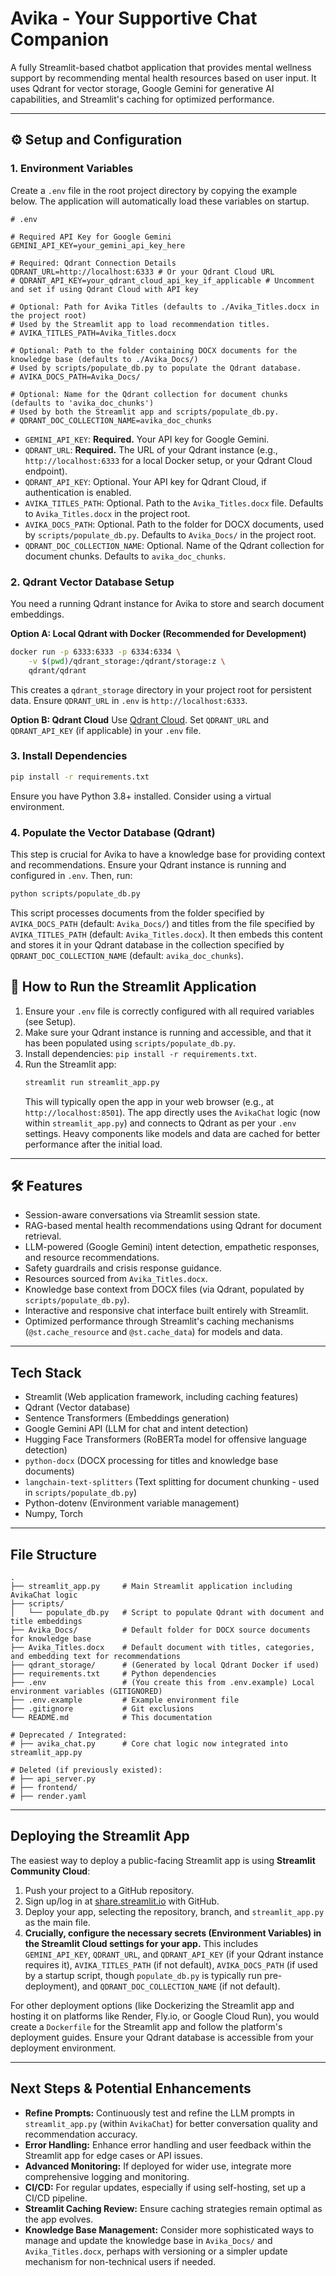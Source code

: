 # Avika - Your Supportive Chat Companion

A fully Streamlit-based chatbot application that provides mental wellness support by recommending mental health resources based on user input. It uses Qdrant for vector storage, Google Gemini for generative AI capabilities, and Streamlit's caching for optimized performance.

---

## ⚙️ Setup and Configuration

### 1. Environment Variables

Create a `.env` file in the root project directory by copying the example below. The application will automatically load these variables on startup.

```dotenv
# .env

# Required API Key for Google Gemini
GEMINI_API_KEY=your_gemini_api_key_here

# Required: Qdrant Connection Details
QDRANT_URL=http://localhost:6333 # Or your Qdrant Cloud URL
# QDRANT_API_KEY=your_qdrant_cloud_api_key_if_applicable # Uncomment and set if using Qdrant Cloud with API key

# Optional: Path for Avika Titles (defaults to ./Avika_Titles.docx in the project root)
# Used by the Streamlit app to load recommendation titles.
# AVIKA_TITLES_PATH=Avika_Titles.docx

# Optional: Path to the folder containing DOCX documents for the knowledge base (defaults to ./Avika_Docs/)
# Used by scripts/populate_db.py to populate the Qdrant database.
# AVIKA_DOCS_PATH=Avika_Docs/

# Optional: Name for the Qdrant collection for document chunks (defaults to 'avika_doc_chunks')
# Used by both the Streamlit app and scripts/populate_db.py.
# QDRANT_DOC_COLLECTION_NAME=avika_doc_chunks
```

*   `GEMINI_API_KEY`: **Required.** Your API key for Google Gemini.
*   `QDRANT_URL`: **Required.** The URL of your Qdrant instance (e.g., `http://localhost:6333` for a local Docker setup, or your Qdrant Cloud endpoint).
*   `QDRANT_API_KEY`: Optional. Your API key for Qdrant Cloud, if authentication is enabled.
*   `AVIKA_TITLES_PATH`: Optional. Path to the `Avika_Titles.docx` file. Defaults to `Avika_Titles.docx` in the project root.
*   `AVIKA_DOCS_PATH`: Optional. Path to the folder for DOCX documents, used by `scripts/populate_db.py`. Defaults to `Avika_Docs/` in the project root.
*   `QDRANT_DOC_COLLECTION_NAME`: Optional. Name of the Qdrant collection for document chunks. Defaults to `avika_doc_chunks`.

### 2. Qdrant Vector Database Setup

You need a running Qdrant instance for Avika to store and search document embeddings.

**Option A: Local Qdrant with Docker (Recommended for Development)**
   ```bash
   docker run -p 6333:6333 -p 6334:6334 \
       -v $(pwd)/qdrant_storage:/qdrant/storage:z \
       qdrant/qdrant
   ```
   This creates a `qdrant_storage` directory in your project root for persistent data. Ensure `QDRANT_URL` in `.env` is `http://localhost:6333`.

**Option B: Qdrant Cloud**
   Use [Qdrant Cloud](https://cloud.qdrant.io/). Set `QDRANT_URL` and `QDRANT_API_KEY` (if applicable) in your `.env` file.

### 3. Install Dependencies
```bash
pip install -r requirements.txt
```
Ensure you have Python 3.8+ installed. Consider using a virtual environment.

### 4. Populate the Vector Database (Qdrant)
This step is crucial for Avika to have a knowledge base for providing context and recommendations.
Ensure your Qdrant instance is running and configured in `.env`. Then, run:
```bash
python scripts/populate_db.py
```
This script processes documents from the folder specified by `AVIKA_DOCS_PATH` (default: `Avika_Docs/`) and titles from the file specified by `AVIKA_TITLES_PATH` (default: `Avika_Titles.docx`). It then embeds this content and stores it in your Qdrant database in the collection specified by `QDRANT_DOC_COLLECTION_NAME` (default: `avika_doc_chunks`).

## 🚀 How to Run the Streamlit Application

1.  Ensure your `.env` file is correctly configured with all required variables (see Setup).
2.  Make sure your Qdrant instance is running and accessible, and that it has been populated using `scripts/populate_db.py`.
3.  Install dependencies: `pip install -r requirements.txt`.
4.  Run the Streamlit app:
    ```bash
    streamlit run streamlit_app.py
    ```
    This will typically open the app in your web browser (e.g., at `http://localhost:8501`). The app directly uses the `AvikaChat` logic (now within `streamlit_app.py`) and connects to Qdrant as per your `.env` settings. Heavy components like models and data are cached for better performance after the initial load.

---

## 🛠️ Features

-   Session-aware conversations via Streamlit session state.
-   RAG-based mental health recommendations using Qdrant for document retrieval.
-   LLM-powered (Google Gemini) intent detection, empathetic responses, and resource recommendations.
-   Safety guardrails and crisis response guidance.
-   Resources sourced from `Avika_Titles.docx`.
-   Knowledge base context from DOCX files (via Qdrant, populated by `scripts/populate_db.py`).
-   Interactive and responsive chat interface built entirely with Streamlit.
-   Optimized performance through Streamlit's caching mechanisms (`@st.cache_resource` and `@st.cache_data`) for models and data.

---

## Tech Stack

-   Streamlit (Web application framework, including caching features)
-   Qdrant (Vector database)
-   Sentence Transformers (Embeddings generation)
-   Google Gemini API (LLM for chat and intent detection)
-   Hugging Face Transformers (RoBERTa model for offensive language detection)
-   `python-docx` (DOCX processing for titles and knowledge base documents)
-   `langchain-text-splitters` (Text splitting for document chunking - used in `scripts/populate_db.py`)
-   Python-dotenv (Environment variable management)
-   Numpy, Torch

---

## File Structure

```
.
├── streamlit_app.py     # Main Streamlit application including AvikaChat logic
├── scripts/
│   └── populate_db.py   # Script to populate Qdrant with document and title embeddings
├── Avika_Docs/          # Default folder for DOCX source documents for knowledge base
├── Avika_Titles.docx    # Default document with titles, categories, and embedding text for recommendations
├── qdrant_storage/      # (Generated by local Qdrant Docker if used)
├── requirements.txt     # Python dependencies
├── .env                 # (You create this from .env.example) Local environment variables (GITIGNORED)
├── .env.example         # Example environment file
├── .gitignore           # Git exclusions
└── README.md            # This documentation

# Deprecated / Integrated:
# ├── avika_chat.py      # Core chat logic now integrated into streamlit_app.py

# Deleted (if previously existed):
# ├── api_server.py
# ├── frontend/
# ├── render.yaml
```

---

## Deploying the Streamlit App

The easiest way to deploy a public-facing Streamlit app is using **Streamlit Community Cloud**:
1.  Push your project to a GitHub repository.
2.  Sign up/log in at [share.streamlit.io](https://share.streamlit.io/) with GitHub.
3.  Deploy your app, selecting the repository, branch, and `streamlit_app.py` as the main file.
4.  **Crucially, configure the necessary secrets (Environment Variables) in the Streamlit Cloud settings for your app.** This includes `GEMINI_API_KEY`, `QDRANT_URL`, and `QDRANT_API_KEY` (if your Qdrant instance requires it), `AVIKA_TITLES_PATH` (if not default), `AVIKA_DOCS_PATH` (if used by a startup script, though `populate_db.py` is typically run pre-deployment), and `QDRANT_DOC_COLLECTION_NAME` (if not default).

For other deployment options (like Dockerizing the Streamlit app and hosting it on platforms like Render, Fly.io, or Google Cloud Run), you would create a `Dockerfile` for the Streamlit app and follow the platform's deployment guides. Ensure your Qdrant database is accessible from your deployment environment.

---

## Next Steps & Potential Enhancements

*   **Refine Prompts:** Continuously test and refine the LLM prompts in `streamlit_app.py` (within `AvikaChat`) for better conversation quality and recommendation accuracy.
*   **Error Handling:** Enhance error handling and user feedback within the Streamlit app for edge cases or API issues.
*   **Advanced Monitoring:** If deployed for wider use, integrate more comprehensive logging and monitoring.
*   **CI/CD:** For regular updates, especially if using self-hosting, set up a CI/CD pipeline.
*   **Streamlit Caching Review:** Ensure caching strategies remain optimal as the app evolves.
*   **Knowledge Base Management:** Consider more sophisticated ways to manage and update the knowledge base in `Avika_Docs/` and `Avika_Titles.docx`, perhaps with versioning or a simpler update mechanism for non-technical users if needed.
